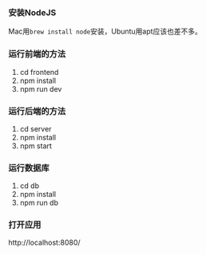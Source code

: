 ### 安装NodeJS
Mac用`brew install node`安装，Ubuntu用apt应该也差不多。

### 运行前端的方法
1. cd frontend
2. npm install
3. npm run dev

### 运行后端的方法
1. cd server
2. npm install
3. npm start

### 运行数据库
1. cd db
2. npm install
3. npm run db

### 打开应用
http://localhost:8080/